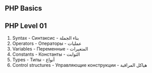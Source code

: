 PHP Basics
---

## PHP Level 01

1. Syntax - Синтаксис - بناء الجملة 
2. Operators - Операторы - عمليات
3. Variables - Переменные - المتغيرات
4. Constants - Константы - الثوابت 
5. Types - Типы - أنواع
6. Control structures - Управляющие конструкции - هياكل المراقبة
